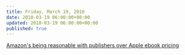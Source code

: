 ```yaml
---
title: Friday, March 19, 2010
date: 2010-03-19 06:00:00+00:00
updated: 2010-03-19 06:00:00+00:00
published: true
---
```


[Amazon's being reasonable with publishers over Apple ebook pricing](/amazons-being-reasonable-with-publishers-over-apple-ebook-pricing/)

